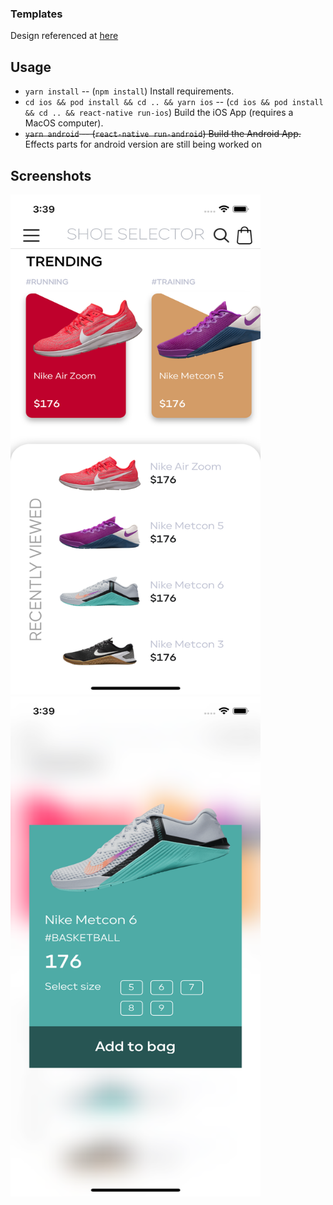 ### Templates

Design referenced at [here](https://dribbble.com/shots/14157511-XD-Challenge-003-Scroll)

## Usage

- `yarn install` -- (`npm install`) Install requirements.
- `cd ios && pod install && cd .. && yarn ios` -- (`cd ios && pod install && cd .. && react-native run-ios`) Build the iOS App (requires a MacOS computer).
- ~~`yarn android` -- (`react-native run-android`) Build the Android App.~~ Effects parts for android version are still being worked on

## Screenshots

<img src="https://github.com/hungnt612/ShoeStoreUI/blob/master/screenshots/img1.png" width="400" height="800" /> <img src="https://github.com/hungnt612/ShoeStoreUI/blob/master/screenshots/img2.png" width="400" height="800" /> 

